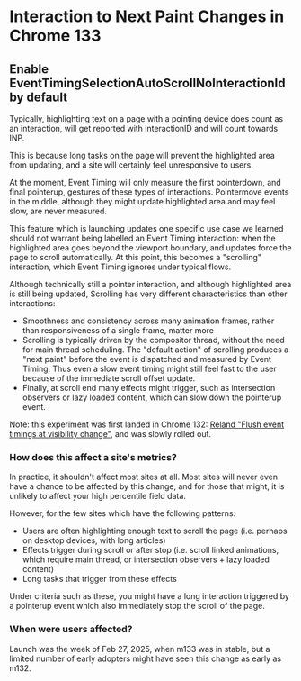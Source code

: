 # Interaction to Next Paint Changes in Chrome 133

## Enable EventTimingSelectionAutoScrollNoInteractionId by default

Typically, highlighting text on a page with a pointing device does count as an
interaction, will get reported with interactionID and will count towards INP.

This is because long tasks on the page will prevent the highlighted area from
updating, and a site will certainly feel unresponsive to users.

At the moment, Event Timing will only measure the first pointerdown, and final
pointerup, gestures of these types of interactions.  Pointermove events in the
middle, although they might update highlighted area and may feel slow, are
never measured.

This feature which is launching updates one specific use case we learned should
not warrant being labelled an Event Timing interaction: when the highlighted
area goes beyond the viewport boundary, and updates force the page to scroll
automatically.  At this point, this becomes a "scrolling" interaction, which
Event Timing ignores under typical flows.

Although technically still a pointer interaction, and although highlighted area
is still being updated, Scrolling has very different characteristics than other
interactions:

- Smoothness and consistency across many animation frames, rather than
responsiveness of a single frame, matter more
- Scrolling is typically driven by the compositor thread, without the need for
main thread scheduling.  The "default action" of scrolling produces a "next
paint" before the event is dispatched and measured by Event Timing.  Thus even a
slow event timing might still feel fast to the user because of the immediate
scroll offset update.
- Finally, at scroll end many effects might trigger, such as intersection
observers or lazy loaded content, which can slow down the pointerup event.

Note: this experiment was first landed in Chrome 132:
[Reland "Flush event timings at visibility change"](https://chromium-review.googlesource.com/c/chromium/src/+/5719352), and was slowly rolled out.

### How does this affect a site's metrics?

In practice, it shouldn't affect most sites at all.  Most sites will never
even have a chance to be affected by this change, and for those that might, it
is unlikely to affect your high percentile field data.

However, for the few sites which have the following patterns:

- Users are often highlighting enough text to scroll the page (i.e. perhaps
on desktop devices, with long articles)
- Effects trigger during scroll or after stop (i.e. scroll linked animations,
which require main thread, or intersection observers + lazy loaded content)
- Long tasks that trigger from these effects

Under criteria such as these, you might have a long interaction triggered by a
pointerup event which also immediately stop the scroll of the page.

### When were users affected?

Launch was the week of Feb 27, 2025, when m133 was in stable, but a limited
number of early adopters might have seen this change as early as m132.